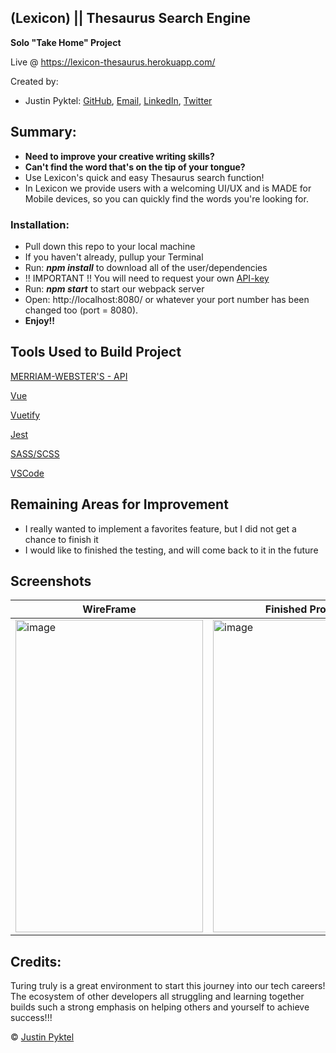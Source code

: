 ## (Lexicon) || Thesaurus Search Engine
**Solo "Take Home" Project**

Live @ https://lexicon-thesaurus.herokuapp.com/

Created by:
- Justin Pyktel: [GitHub](https://github.com/SiimonStark), 
                [Email](mailto:SiimonStark@gmail.com),
                [LinkedIn](https://www.linkedin.com/in/justinpyktel/),
                [Twitter](https://twitter.com/SiimonStark)

## Summary:
- **Need to improve your creative writing skills?**
- **Can't find the word that's on the tip of your tongue?**
- Use Lexicon's quick and easy Thesaurus search function!
- In Lexicon we provide users with a welcoming UI/UX and is MADE for Mobile devices, so you can quickly find the words you're looking for.
 
### Installation:
 - Pull down this repo to your local machine
  - If you haven't already, pullup your Terminal
 - Run:  **_npm install_**  to download all of the user/dependencies
 - !! IMPORTANT !! You will need to request your own [API-key](https://authenticjobs.com/api)
 - Run:  **_npm start_**  to start our webpack server
 - Open:  http://localhost:8080/   or whatever your port number has been changed too (port = 8080).
 - **Enjoy!!**

## Tools Used to Build Project
[MERRIAM-WEBSTER'S  - API](https://dictionaryapi.com/)

[Vue](https://vuejs.org/v2/guide/)

[Vuetify](https://vuetifyjs.com/en/getting-started/quick-start)

[Jest](https://airbnb.io/enzyme/docs/guides/jest.html)

[SASS/SCSS](https://sass-lang.com/guide)

[VSCode](https://code.visualstudio.com/)
 
 ## Remaining Areas for Improvement
- I really wanted to implement a favorites feature, but I did not get a chance to finish it
- I would like to finished the testing, and will come back to it in the future

## Screenshots
|  WireFrame  | Finished Product |
| ------- | ------ |
|  <img width="300" height="500" alt="image" src="https://user-images.githubusercontent.com/23123990/62233646-348a9e00-b386-11e9-8c8d-8f6c686239e6.png"> | <img width="300" height="500" alt="image" src="https://media.giphy.com/media/Y3eS5jrLViL8IIL3Vf/giphy.gif"> |

## Credits:
 Turing truly is a great environment to start this journey into our tech careers! The ecosystem of other developers all struggling and learning together builds such a strong emphasis on helping others and yourself to achieve success!!!

© [Justin Pyktel](https://github.com/SiimonStark)
